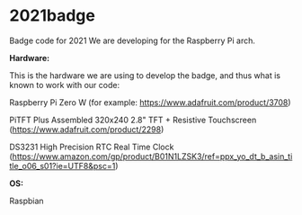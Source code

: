 # 2021badge
Badge code for 2021
We are developing for the Raspberry Pi arch.


**Hardware:**


This is the hardware we are using to develop the badge, and thus what is known to work with our code:

Raspberry Pi Zero W (for example: https://www.adafruit.com/product/3708)

PiTFT Plus Assembled 320x240 2.8" TFT + Resistive Touchscreen (https://www.adafruit.com/product/2298)

DS3231 High Precision RTC Real Time Clock (https://www.amazon.com/gp/product/B01N1LZSK3/ref=ppx_yo_dt_b_asin_title_o06_s01?ie=UTF8&psc=1)

**OS:**

Raspbian
